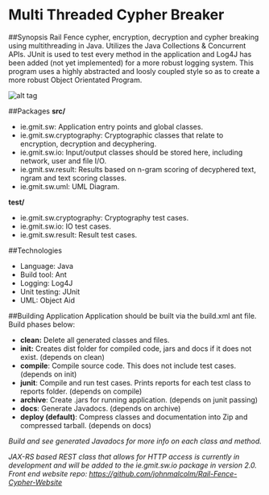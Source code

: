 # Multi Threaded Cypher Breaker

##Synopsis
Rail Fence cypher, encryption, decryption and cypher breaking using multithreading in Java. Utilizes the Java Collections & Concurrent APIs. JUnit is used to test every method in the application and Log4J has been added (not yet implemented) for a more robust logging system. This program uses a highly abstracted and loosly coupled style so as to create a more robust Object Orientated Program. 

![alt tag](http://johnmalcolmdesign.com/design.png)

##Packages 
**src/**
 - ie.gmit.sw: Application entry points and global classes.
 - ie.gmit.sw.cryptography: Cryptographic classes that relate to encryption, decryption and decyphering.
 - ie.gmit.sw.io: Input/output classes should be stored here, including network, user and file I/O.
 - ie.gmit.sw.result: Results based on n-gram scoring of decyphered text, ngram and text scoring classes.
 - ie.gmit.sw.uml: UML Diagram.

**test/**
 - ie.gmit.sw.cryptography: Cryptography test cases.
 - ie.gmit.sw.io: IO test cases.
 - ie.gmit.sw.result: Result test cases.
 
##Technologies
 - Language: Java
 - Build tool: Ant
 - Logging: Log4J
 - Unit testing: JUnit
 - UML: Object Aid

##Building Application
Application should be built via the build.xml ant file. Build phases below:
- **clean:** Delete all generated classes and files. 
- **init:** Creates dist folder for compiled code, jars and docs if it does not exist. (depends on clean)
- **compile**: Compile source code. This does not include test cases. (depends on init)
- **junit**: Compile and run test cases. Prints reports for each test class to reports folder. (depends on compile)
- **archive**: Create .jars for running application. (depends on junit passing)
- **docs**: Generate Javadocs. (depends on archive)
- **deploy (default)**: Compress classes and documentation into Zip and compressed tarball. (depends on docs)

*Build and see generated Javadocs for more info on each class and method.*

*JAX-RS based REST class that allows for HTTP access is currently in development and will be added to the ie.gmit.sw.io package in version 2.0.*
*Front end website repo: https://github.com/johnmalcolm/Rail-Fence-Cypher-Website*
